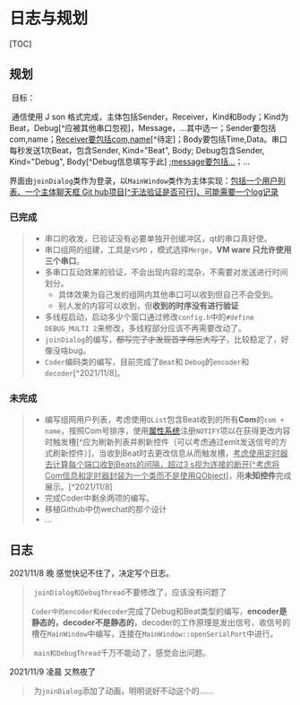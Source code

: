 # 日志与规划

[TOC]



## 规划  

​	目标：

​	通信使用 J son 格式完成，主体包括Sender，Receiver，Kind和Body；Kind为Beat，Debug[^应被其他串口忽视]，Message，...其中选一；Sender要包括com,name；<u>Receiver要包括com,name</u>[^待定]；Body要包括Time,Data。串口每秒发送1次Beat，包含Sender, Kind="Beat", Body; Debug包含Sender, Kind="Debug", Body[^Debug信息填写于此] ;<u>message要包括...</u>；...

​	界面由````joinDialog````类作为登录，以`MainWindow`类作为主体实现：<u>包括一个用户列表、一个主体聊天框 [Git hub项目](https://github.com/SunYvming/Demo_MessageChat_Qt)[^无法验证是否可行]、可能需要一个log记录</u>

### 已完成

> + 串口的收发，已验证没有必要单独开创缓冲区，qt的串口真好使。
> + 串口组网的组建，工具是``VSPD`` ，模式选择``Merge``，**VM ware 只允许使用三个串口**。
> + 多串口互动效果的验证，不会出现内容的混杂，不需要对发送进行时间划分。
>   + 具体效果为自己发的组网内其他串口可以收到但自己不会受到。
>   + 别人发的内容可以收到，但**收到的时序没有进行验证**
> + 多线程启动，启动多少个窗口通过修改``config.h``中的``#define DEBUG_MULTI 2``来修改，多线程部分应该不再需要改动了。
> + ``joinDialog``的编写，~~都写完了才发现首字母忘大写了~~，比较稳定了，好像没啥bug。
> + ``Coder``编码类的编写，目前完成了``Beat``和 ``Debug``的``encoder``和``decoder``[^2021/11/8]。

### 未完成

> + 编写组网用户列表，考虑使用``QList``包含Beat收到的所有**Com**的``com + name``，按照Com号排序，使用[属性系统](https://qtguide.ustclug.org/)注册``NOTIFY``项以在获得更改内容时触发槽[^应为刷新列表并刷新控件（可以考虑通过emit发送信号的方式刷新控件）]，当收到Beat时去更改信息从而触发槽，<u>考虑使用定时器去计算每个端口收到Beats的间隔，超过3 s视为连接的断开[^考虑将Com信息和定时器封装为一个类而不是使用QObject]</u>，用**未知控件**完成展示。[^2021/11/8]
> + 完成Coder中剩余两项的编写。
> + 移植Github中仿wechat的那个设计
> + ...



## 日志

2021/11/8 晚 感觉快记不住了，决定写个日志。

> ​	``joinDialog和DebugThread``不要修改了，应该没有问题了
>
> ​	``Coder中的encoder和decoder``完成了Debug和Beat类型的编写，**encoder是静态的，decoder不是静态的**，decoder的工作原理是发出信号，收信号的槽在``MainWindow``中编写，连接在``MainWindow::openSerialPort``中进行。
>
> ​	``main和DebugThread``千万不能动了，感觉会出问题。

2021/11/9 凌晨 又熬夜了

> ​	为``joinDialog``添加了动画，明明说好不动这个的……
